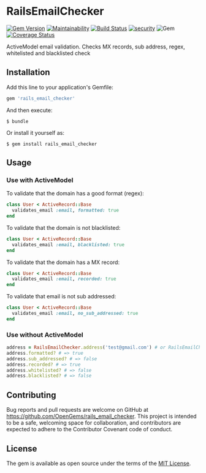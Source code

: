 # RailsEmailChecker

[![Gem Version](https://badge.fury.io/rb/rails_email_checker.svg)](https://badge.fury.io/rb/redis_web_manager)
[![Maintainability](https://api.codeclimate.com/v1/badges/eecf90541668432d4d41/maintainability)](https://codeclimate.com/github/OpenGems/rails_email_checker/maintainability)
[![Build Status](https://travis-ci.org/OpenGems/rails_email_checker.svg?branch=master)](https://travis-ci.org/OpenGems/redis_web_manager)
[![security](https://hakiri.io/github/OpenGems/rails_email_checker/master.svg)](https://hakiri.io/github/OpenGems/redis_web_manager/master)
![Gem](https://img.shields.io/gem/dt/rails_email_checker)
[![Coverage Status](https://coveralls.io/repos/github/OpenGems/rails_email_checker/badge.svg?branch=master)](https://coveralls.io/github/OpenGems/rails_email_checker?branch=master)

ActiveModel email validation. Checks MX records, sub address, regex, whitelisted and blacklisted check

## Installation

Add this line to your application's Gemfile:

```ruby
gem 'rails_email_checker'
```

And then execute:

    $ bundle

Or install it yourself as:

    $ gem install rails_email_checker

## Usage

### Use with ActiveModel

To validate that the domain has a good format (regex):
```ruby
class User < ActiveRecord::Base
  validates_email :email, formatted: true
end
```

To validate that the domain is not blacklisted:
```ruby
class User < ActiveRecord::Base
  validates_email :email, blacklisted: true
end
```

To validate that the domain has a MX record:
```ruby
class User < ActiveRecord::Base
  validates_email :email, recorded: true
end
```

To validate that email is not sub addressed:
```ruby
class User < ActiveRecord::Base
  validates_email :email, no_sub_addressed: true
end
```

### Use without ActiveModel
```ruby
address = RailsEmailChecker.address('test@gmail.com') # or RailsEmailChecker::Address.new('test@gmail.com')
address.formatted? # => true
address.sub_addressed? # => false
address.recorded? # => true
address.whitelisted? # => false
address.blacklisted? # => false
```

## Contributing

Bug reports and pull requests are welcome on GitHub at https://github.com/OpenGems/rails_email_checker. This project is intended to be a safe, welcoming space for collaboration, and contributors are expected to adhere to the Contributor Covenant code of conduct.

## License

The gem is available as open source under the terms of the [MIT License](https://opensource.org/licenses/MIT).

